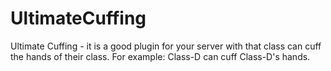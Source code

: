 # UltimateCuffing
Ultimate Cuffing - it is a good plugin for your server with that class can cuff the hands of their class.  For example: Class-D can cuff Class-D's  hands.
